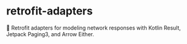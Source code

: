 # retrofit-adapters
🚆 Retrofit adapters for modeling network responses with Kotlin Result, Jetpack Paging3, and Arrow Either.
